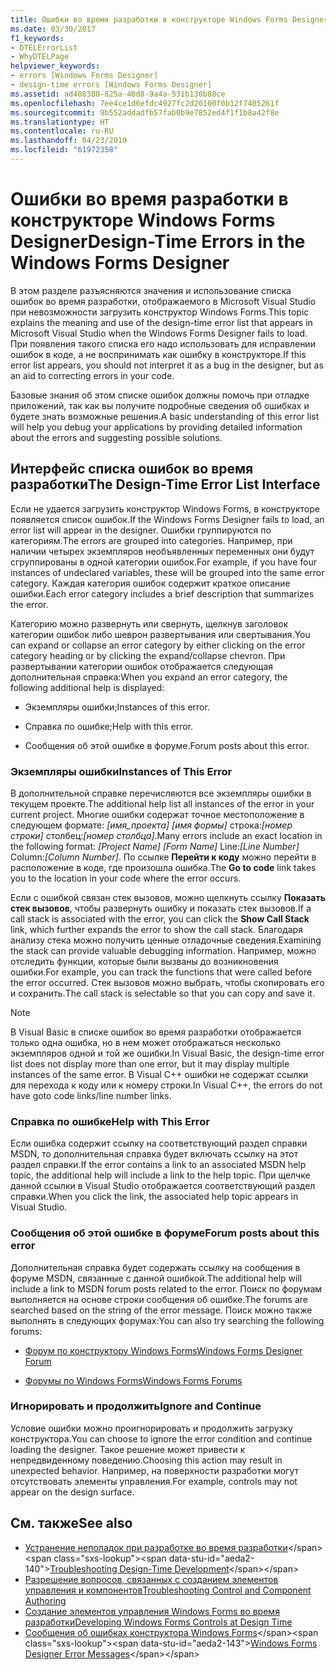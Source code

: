 ```yaml
---
title: Ошибки во время разработки в конструкторе Windows Forms Designer
ms.date: 03/30/2017
f1_keywords:
- DTELErrorList
- WhyDTELPage
helpviewer_keywords:
- errors [Windows Forms Designer]
- design-time errors [Windows Forms Designer]
ms.assetid: ad408380-825a-46d8-9a4a-531b130b88ce
ms.openlocfilehash: 7ee4ce1d6efdc4927fc2d20100f0b12f7405261f
ms.sourcegitcommit: 9b552addadfb57fab0b9e7852ed4f1f1b8a42f8e
ms.translationtype: HT
ms.contentlocale: ru-RU
ms.lasthandoff: 04/23/2019
ms.locfileid: "61972358"
---
```

# <a name="design-time-errors-in-the-windows-forms-designer"></a><span data-ttu-id="aeda2-102">Ошибки во время разработки в конструкторе Windows Forms Designer</span><span class="sxs-lookup"><span data-stu-id="aeda2-102">Design-Time Errors in the Windows Forms Designer</span></span>
<span data-ttu-id="aeda2-103">В этом разделе разъясняются значения и использование списка ошибок во время разработки, отображаемого в Microsoft Visual Studio при невозможности загрузить конструктор Windows Forms.</span><span class="sxs-lookup"><span data-stu-id="aeda2-103">This topic explains the meaning and use of the design-time error list that appears in Microsoft Visual Studio when the Windows Forms Designer fails to load.</span></span> <span data-ttu-id="aeda2-104">При появления такого списка его надо использовать для исправлении ошибок в коде, а не воспринимать как ошибку в конструкторе.</span><span class="sxs-lookup"><span data-stu-id="aeda2-104">If this error list appears, you should not interpret it as a bug in the designer, but as an aid to correcting errors in your code.</span></span>  
  
 <span data-ttu-id="aeda2-105">Базовые знания об этом списке ошибок должны помочь при отладке приложений, так как вы получите подробные сведения об ошибках и будете знать возможные решения.</span><span class="sxs-lookup"><span data-stu-id="aeda2-105">A basic understanding of this error list will help you debug your applications by providing detailed information about the errors and suggesting possible solutions.</span></span>  
  
## <a name="the-design-time-error-list-interface"></a><span data-ttu-id="aeda2-106">Интерфейс списка ошибок во время разработки</span><span class="sxs-lookup"><span data-stu-id="aeda2-106">The Design-Time Error List Interface</span></span>  
 <span data-ttu-id="aeda2-107">Если не удается загрузить конструктор Windows Forms, в конструкторе появляется список ошибок.</span><span class="sxs-lookup"><span data-stu-id="aeda2-107">If the Windows Forms Designer fails to load, an error list will appear in the designer.</span></span> <span data-ttu-id="aeda2-108">Ошибки группируются по категориям.</span><span class="sxs-lookup"><span data-stu-id="aeda2-108">The errors are grouped into categories.</span></span> <span data-ttu-id="aeda2-109">Например, при наличии четырех экземпляров необъявленных переменных они будут сгруппированы в одной категории ошибок.</span><span class="sxs-lookup"><span data-stu-id="aeda2-109">For example, if you have four instances of undeclared variables, these will be grouped into the same error category.</span></span> <span data-ttu-id="aeda2-110">Каждая категория ошибок содержит краткое описание ошибки.</span><span class="sxs-lookup"><span data-stu-id="aeda2-110">Each error category includes a brief description that summarizes the error.</span></span>  
  
 <span data-ttu-id="aeda2-111">Категорию можно развернуть или свернуть, щелкнув заголовок категории ошибок либо шеврон развертывания или свертывания.</span><span class="sxs-lookup"><span data-stu-id="aeda2-111">You can expand or collapse an error category by either clicking on the error category heading or by clicking the expand/collapse chevron.</span></span> <span data-ttu-id="aeda2-112">При развертывании категории ошибок отображается следующая дополнительная справка:</span><span class="sxs-lookup"><span data-stu-id="aeda2-112">When you expand an error category, the following additional help is displayed:</span></span>  
  
- <span data-ttu-id="aeda2-113">Экземпляры ошибки;</span><span class="sxs-lookup"><span data-stu-id="aeda2-113">Instances of this error.</span></span>  
  
- <span data-ttu-id="aeda2-114">Справка по ошибке;</span><span class="sxs-lookup"><span data-stu-id="aeda2-114">Help with this error.</span></span>  
  
- <span data-ttu-id="aeda2-115">Сообщения об этой ошибке в форуме.</span><span class="sxs-lookup"><span data-stu-id="aeda2-115">Forum posts about this error.</span></span>  
  
### <a name="instances-of-this-error"></a><span data-ttu-id="aeda2-116">Экземпляры ошибки</span><span class="sxs-lookup"><span data-stu-id="aeda2-116">Instances of This Error</span></span>  
 <span data-ttu-id="aeda2-117">В дополнительной справке перечисляются все экземпляры ошибки в текущем проекте.</span><span class="sxs-lookup"><span data-stu-id="aeda2-117">The additional help list all instances of the error in your current project.</span></span> <span data-ttu-id="aeda2-118">Многие ошибки содержат точное местоположение в следующем формате: *[имя_проекта]* *[имя формы]* строка:*[номер строки]* столбец:*[номер столбца]*.</span><span class="sxs-lookup"><span data-stu-id="aeda2-118">Many errors include an exact location in the following format: *[Project Name]* *[Form Name]* Line:*[Line Number]* Column:*[Column Number]*.</span></span> <span data-ttu-id="aeda2-119">По ссылке **Перейти к коду** можно перейти в расположение в коде, где произошла ошибка.</span><span class="sxs-lookup"><span data-stu-id="aeda2-119">The **Go to code** link takes you to the location in your code where the error occurs.</span></span>  
  
 <span data-ttu-id="aeda2-120">Если с ошибкой связан стек вызовов, можно щелкнуть ссылку **Показать стек вызовов**, чтобы развернуть ошибку и показать стек вызовов.</span><span class="sxs-lookup"><span data-stu-id="aeda2-120">If a call stack is associated with the error, you can click the **Show Call Stack** link, which further expands the error to show the call stack.</span></span> <span data-ttu-id="aeda2-121">Благодаря анализу стека можно получить ценные отладочные сведения.</span><span class="sxs-lookup"><span data-stu-id="aeda2-121">Examining the stack can provide valuable debugging information.</span></span> <span data-ttu-id="aeda2-122">Например, можно отследить функции, которые были вызваны до возникновения ошибки.</span><span class="sxs-lookup"><span data-stu-id="aeda2-122">For example, you can track the functions that were called before the error occurred.</span></span> <span data-ttu-id="aeda2-123">Стек вызовов можно выбрать, чтобы скопировать его и сохранить.</span><span class="sxs-lookup"><span data-stu-id="aeda2-123">The call stack is selectable so that you can copy and save it.</span></span>  
  
> [!NOTE]
>  <span data-ttu-id="aeda2-124">В Visual Basic в списке ошибок во время разработки отображается только одна ошибка, но в нем может отображаться несколько экземпляров одной и той же ошибки.</span><span class="sxs-lookup"><span data-stu-id="aeda2-124">In Visual Basic, the design-time error list does not display more than one error, but it may display multiple instances of the same error.</span></span> <span data-ttu-id="aeda2-125">В Visual C++ ошибки не содержат ссылки для перехода к коду или к номеру строки.</span><span class="sxs-lookup"><span data-stu-id="aeda2-125">In Visual C++, the errors do not have goto code links/line number links.</span></span>  
  
### <a name="help-with-this-error"></a><span data-ttu-id="aeda2-126">Справка по ошибке</span><span class="sxs-lookup"><span data-stu-id="aeda2-126">Help with This Error</span></span>  
 <span data-ttu-id="aeda2-127">Если ошибка содержит ссылку на соответствующий раздел справки MSDN, то дополнительная справка будет включать ссылку на этот раздел справки.</span><span class="sxs-lookup"><span data-stu-id="aeda2-127">If the error contains a link to an associated MSDN help topic, the additional help will include a link to the help topic.</span></span> <span data-ttu-id="aeda2-128">При щелчке данной ссылки в Visual Studio отображается соответствующий раздел справки.</span><span class="sxs-lookup"><span data-stu-id="aeda2-128">When you click the link, the associated help topic appears in Visual Studio.</span></span>  
  
### <a name="forum-posts-about-this-error"></a><span data-ttu-id="aeda2-129">Сообщения об этой ошибке в форуме</span><span class="sxs-lookup"><span data-stu-id="aeda2-129">Forum posts about this error</span></span>  
 <span data-ttu-id="aeda2-130">Дополнительная справка будет содержать ссылку на сообщения в форуме MSDN, связанные с данной ошибкой.</span><span class="sxs-lookup"><span data-stu-id="aeda2-130">The additional help will include a link to MSDN forum posts related to the error.</span></span> <span data-ttu-id="aeda2-131">Поиск по форумам выполняется на основе строки сообщения об ошибке.</span><span class="sxs-lookup"><span data-stu-id="aeda2-131">The forums are searched based on the string of the error message.</span></span> <span data-ttu-id="aeda2-132">Поиск можно также выполнять в следующих форумах:</span><span class="sxs-lookup"><span data-stu-id="aeda2-132">You can also try searching the following forums:</span></span>  
  
- [<span data-ttu-id="aeda2-133">Форум по конструктору Windows Forms</span><span class="sxs-lookup"><span data-stu-id="aeda2-133">Windows Forms Designer Forum</span></span>](https://go.microsoft.com/fwlink/?LinkId=203524)  
  
- [<span data-ttu-id="aeda2-134">Форумы по Windows Forms</span><span class="sxs-lookup"><span data-stu-id="aeda2-134">Windows Forms Forums</span></span>](https://go.microsoft.com/fwlink/?LinkId=203523)  
  
### <a name="ignore-and-continue"></a><span data-ttu-id="aeda2-135">Игнорировать и продолжить</span><span class="sxs-lookup"><span data-stu-id="aeda2-135">Ignore and Continue</span></span>  
 <span data-ttu-id="aeda2-136">Условие ошибки можно проигнорировать и продолжить загрузку конструктора.</span><span class="sxs-lookup"><span data-stu-id="aeda2-136">You can choose to ignore the error condition and continue loading the designer.</span></span> <span data-ttu-id="aeda2-137">Такое решение может привести к непредвиденному поведению.</span><span class="sxs-lookup"><span data-stu-id="aeda2-137">Choosing this action may result in unexpected behavior.</span></span> <span data-ttu-id="aeda2-138">Например, на поверхности разработки могут отсутствовать элементы управления.</span><span class="sxs-lookup"><span data-stu-id="aeda2-138">For example, controls may not appear on the design surface.</span></span>  
  
## <a name="see-also"></a><span data-ttu-id="aeda2-139">См. также</span><span class="sxs-lookup"><span data-stu-id="aeda2-139">See also</span></span>

- <span data-ttu-id="aeda2-140">[Устранение неполадок при разработке во время разработки](https://docs.microsoft.com/previous-versions/visualstudio/visual-studio-2013/ms171843(v=vs.120))</span><span class="sxs-lookup"><span data-stu-id="aeda2-140">[Troubleshooting Design-Time Development](https://docs.microsoft.com/previous-versions/visualstudio/visual-studio-2013/ms171843(v=vs.120))</span></span>
- [<span data-ttu-id="aeda2-141">Разрешение вопросов, связанных с созданием элементов управления и компонентов</span><span class="sxs-lookup"><span data-stu-id="aeda2-141">Troubleshooting Control and Component Authoring</span></span>](troubleshooting-control-and-component-authoring.md)
- [<span data-ttu-id="aeda2-142">Создание элементов управления Windows Forms во время разработки</span><span class="sxs-lookup"><span data-stu-id="aeda2-142">Developing Windows Forms Controls at Design Time</span></span>](developing-windows-forms-controls-at-design-time.md)
- <span data-ttu-id="aeda2-143">[Сообщения об ошибках конструктора Windows Forms](https://docs.microsoft.com/previous-versions/visualstudio/visual-studio-2010/ms233640(v=vs.100))</span><span class="sxs-lookup"><span data-stu-id="aeda2-143">[Windows Forms Designer Error Messages](https://docs.microsoft.com/previous-versions/visualstudio/visual-studio-2010/ms233640(v=vs.100))</span></span>
